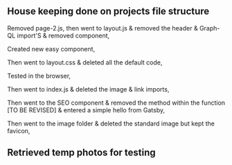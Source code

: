 ## House keeping done on projects file structure

Removed page-2.js, then went to layout.js & removed the header & Graph-QL import'S & removed component,

Created new easy component,

Then went to layout.css & deleted all the default code,

Tested in the browser,

Then went to index.js & deleted the image & link imports,

Then went to the SEO component & removed the method within the function [TO BE REVISED] & entered a simple hello from Gatsby,

Then went to the image folder & deleted the standard image but kept the favicon,

## Retrieved temp photos for testing

